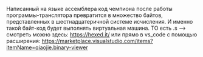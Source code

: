 Написанный на языке ассемблера код чемпиона после работы программы-транслятора превратится в множество байтов, представленных в шестнадцатеричной системе исчисления. И именно такой байт-код будет выполнять виртуальная машина. 
 ТО есть .s --> смотреть можно здесь: https://hexed.it/ или прямо в vs_code c помощью расширения:
https://marketplace.visualstudio.com/items?itemName=qiaojie.binary-viewer

